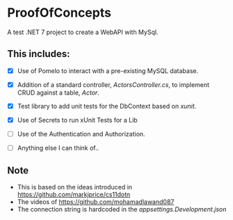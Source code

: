 # ProofOfConcepts
A test .NET 7 project to create a WebAPI with MySql.

## This includes:
- [x] Use of Pomelo to interact with a pre-existing MySQL database.
- [x] Addition of a standard controller, *ActorsController.cs*, to implement CRUD against a table, *Actor*.
- [x] Test library to add unit tests for the DbContext based on *xunit*.
- [x] Use of Secrets to run xUnit Tests for a Lib
- [ ] Use of the Authentication and Authorization. 
- [ ] Anything else I can think of..


## Note
- This is based on the ideas introduced in https://github.com/markjprice/cs11dotn
- The videos of https://github.com/mohamadlawand087 
- The connection string is hardcoded in the *appsettings.Development.json*
